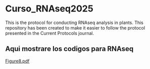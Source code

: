 # Curso_RNAseq2025
 This is the protocol for conducting RNAseq analysis in plants. This repository has been created to make it easier to follow the protocol presented in the Current Protocols journal.


## Aqui mostrare los codigos para RNAseq

[Figure8.pdf](https://github.com/user-attachments/files/19096774/Figure8.pdf)
